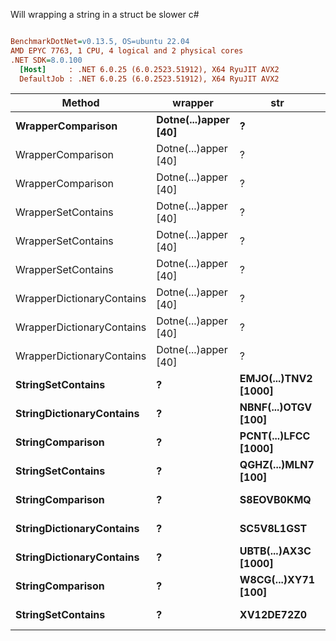 Will wrapping a string in a struct be slower c#
``` ini

BenchmarkDotNet=v0.13.5, OS=ubuntu 22.04
AMD EPYC 7763, 1 CPU, 4 logical and 2 physical cores
.NET SDK=8.0.100
  [Host]     : .NET 6.0.25 (6.0.2523.51912), X64 RyuJIT AVX2
  DefaultJob : .NET 6.0.25 (6.0.2523.51912), X64 RyuJIT AVX2


```
|                    Method |              wrapper |                  str |        Mean |     Error |    StdDev | Allocated |
|-------------------------- |--------------------- |--------------------- |------------:|----------:|----------:|----------:|
|         **WrapperComparison** | **Dotne(...)apper [40]** |                    **?** |   **0.7609 ns** | **0.0118 ns** | **0.0105 ns** |         **-** |
|         WrapperComparison | Dotne(...)apper [40] |                    ? |   0.6417 ns | 0.0068 ns | 0.0064 ns |         - |
|         WrapperComparison | Dotne(...)apper [40] |                    ? |   0.6144 ns | 0.0035 ns | 0.0031 ns |         - |
|        WrapperSetContains | Dotne(...)apper [40] |                    ? | 775.6001 ns | 0.2495 ns | 0.2212 ns |         - |
|        WrapperSetContains | Dotne(...)apper [40] |                    ? |  77.9804 ns | 0.0726 ns | 0.0643 ns |         - |
|        WrapperSetContains | Dotne(...)apper [40] |                    ? |  11.5612 ns | 0.0323 ns | 0.0302 ns |         - |
| WrapperDictionaryContains | Dotne(...)apper [40] |                    ? |  10.3426 ns | 0.0117 ns | 0.0098 ns |         - |
| WrapperDictionaryContains | Dotne(...)apper [40] |                    ? |  79.6265 ns | 0.0495 ns | 0.0439 ns |         - |
| WrapperDictionaryContains | Dotne(...)apper [40] |                    ? | 774.5733 ns | 0.1699 ns | 0.1506 ns |         - |
|         **StringSetContains** |                    **?** | **EMJO(...)TNV2 [1000]** | **240.3529 ns** | **0.0724 ns** | **0.0642 ns** |         **-** |
|  **StringDictionaryContains** |                    **?** |  **NBNF(...)OTGV [100]** |  **26.9658 ns** | **0.0542 ns** | **0.0453 ns** |         **-** |
|          **StringComparison** |                    **?** | **PCNT(...)LFCC [1000]** |   **0.7419 ns** | **0.0170 ns** | **0.0159 ns** |         **-** |
|         **StringSetContains** |                    **?** |  **QGHZ(...)MLN7 [100]** |  **29.0337 ns** | **0.1434 ns** | **0.1341 ns** |         **-** |
|          **StringComparison** |                    **?** |           **S8EOVB0KMQ** |   **0.7142 ns** | **0.0139 ns** | **0.0130 ns** |         **-** |
|  **StringDictionaryContains** |                    **?** |           **SC5V8L1GST** |   **8.2609 ns** | **0.0122 ns** | **0.0102 ns** |         **-** |
|  **StringDictionaryContains** |                    **?** | **UBTB(...)AX3C [1000]** | **240.8286 ns** | **0.0791 ns** | **0.0618 ns** |         **-** |
|          **StringComparison** |                    **?** |  **W8CG(...)XY71 [100]** |   **0.6145 ns** | **0.0054 ns** | **0.0048 ns** |         **-** |
|         **StringSetContains** |                    **?** |           **XV12DE72Z0** |   **9.2020 ns** | **0.0196 ns** | **0.0164 ns** |         **-** |
